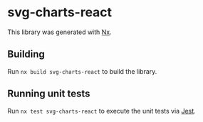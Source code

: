 # svg-charts-react

This library was generated with [Nx](https://nx.dev).

## Building

Run `nx build svg-charts-react` to build the library.

## Running unit tests

Run `nx test svg-charts-react` to execute the unit tests via [Jest](https://jestjs.io).
